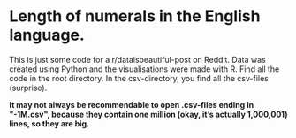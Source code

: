 # Length of numerals in the English language.

This is just some code for a r/dataisbeautiful-post on Reddit. Data was created using Python and the visualisations were made with R. Find all the code in the root directory. In the csv-directory, you find all the csv-files (surprise).

**It may not always be recommendable to open .csv-files ending in "-1M.csv", because they contain one million (okay, it’s actually 1,000,001) lines, so they are big.**
